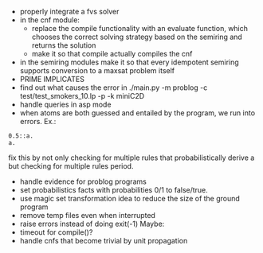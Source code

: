 - properly integrate a fvs solver
- in the cnf module:
    * replace the compile functionality with an evaluate function, which chooses the correct solving strategy based on the semiring and returns the solution
    * make it so that compile actually compiles the cnf
- in the semiring modules make it so that every idempotent semiring supports conversion to a maxsat problem itself
- PRIME IMPLICATES
- find out what causes the error in ./main.py -m problog -c test/test_smokers_10.lp -p -k miniC2D
- handle queries in asp mode
- when atoms are both guessed and entailed by the program, we run into errors. Ex.:
```
0.5::a.
a.
```
fix this by not only checking for multiple rules that probabilistically derive a but checking for multiple rules period.
- handle evidence for problog programs
- set probabilistics facts with probabilities 0/1 to false/true.
- use magic set transformation idea to reduce the size of the ground program
- remove temp files even when interrupted
- raise errors instead of doing exit(-1)
Maybe:
- timeout for compile()?
- handle cnfs that become trivial by unit propagation
